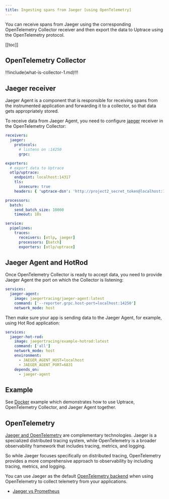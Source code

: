 ```yaml
---
title: Ingesting spans from Jaeger [using OpenTelemetry]
---
```


<CoverImage title="Ingesting spans from Jaeger using OpenTelemetry" />

You can receive spans from Jaeger using the corresponding OpenTelemetry Collector receiver and then export the data to Uptrace using the OpenTelemetry protocol.

[[toc]]

## OpenTelemetry Collector

!!!include(what-is-collector-1.md)!!!

## Jaeger receiver

Jaeger Agent is a component that is responsible for receiving spans from the instrumented application and forwarding it to a collector, so that data gets appropriately stored.

To receive data from Jaeger Agent, you need to configure [jaeger](https://github.com/open-telemetry/opentelemetry-collector-contrib/tree/main/receiver/jaegerreceiver) receiver in the OpenTelemetry Collector:

```yaml
receivers:
  jaeger:
    protocols:
      # listens on :14250
      grpc:

exporters:
  # export data to Uptrace
  otlp/uptrace:
    endpoint: localhost:14317
    tls:
      insecure: true
    headers: { 'uptrace-dsn': 'http://project2_secret_token@localhost:14318?grpc=14317' }

processors:
  batch:
    send_batch_size: 10000
    timeout: 10s

service:
  pipelines:
    traces:
      receivers: [otlp, jaeger]
      processors: [batch]
      exporters: [otlp/uptrace]
```

## Jaeger Agent and HotRod

Once OpenTelemetry Collector is ready to accept data, you need to provide Jaeger Agent the port on which the Collector is listening:

```yaml
services:
  jaeger-agent:
    image: jaegertracing/jaeger-agent:latest
    command: ['--reporter.grpc.host-port=localhost:14250']
    network_mode: host
```

Then make sure your app is sending data to the Jaeger Agent, for example, using Hot Rod application:

```yaml
services:
  jaeger-hot-rod:
    image: jaegertracing/example-hotrod:latest
    command: ['all']
    network_mode: host
    environment:
      - JAEGER_AGENT_HOST=localhost
      - JAEGER_AGENT_PORT=6831
    depends_on:
      - jaeger-agent
```

## Example

See [Docker](https://github.com/uptrace/uptrace/tree/master/example/docker) example which demonstrates how to use Uptrace, OpenTelemetry Collector, and Jaeger Agent together.

## OpenTelemetry

[Jaeger and OpenTelemetry](https://uptrace.dev/blog/jaeger-vs-opentelemetry.html) are complementary technologies. Jaeger is a specialized distributed tracing system, while OpenTelemetry is a broader observability framework that includes tracing, metrics, and logging.

So while Jaeger focuses specifically on distributed tracing, OpenTelemetry provides a more comprehensive approach to observability by including tracing, metrics, and logging.

You can use Jaeger as the default [OpenTelemetry backend](https://uptrace.dev/blog/opentelemetry-backend.html) when using OpenTelemetry to collect telemetry from your applications.

- [Jaeger vs Prometheus](https://uptrace.dev/blog/jaeger-vs-prometheus.html)
